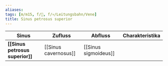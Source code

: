 ```yaml
---
aliases: 
tags: [m/m15, f/🧠, f/💀/Leitungsbahn/Vene]
title: Sinus petrosus superior
---
```

Sinus|Zufluss|Abfluss|Charakteristika
-|-|-|-
**[[Sinus petrosus superior]]**|[[Sinus cavernosus]]|[[Sinus sigmoideus]]